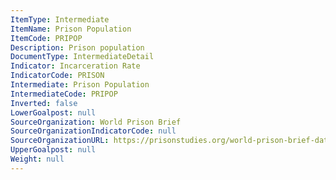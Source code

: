```yaml
---
ItemType: Intermediate
ItemName: Prison Population
ItemCode: PRIPOP
Description: Prison population
DocumentType: IntermediateDetail
Indicator: Incarceration Rate
IndicatorCode: PRISON
Intermediate: Prison Population
IntermediateCode: PRIPOP
Inverted: false
LowerGoalpost: null
SourceOrganization: World Prison Brief
SourceOrganizationIndicatorCode: null
SourceOrganizationURL: https://prisonstudies.org/world-prison-brief-data
UpperGoalpost: null
Weight: null
---
```


